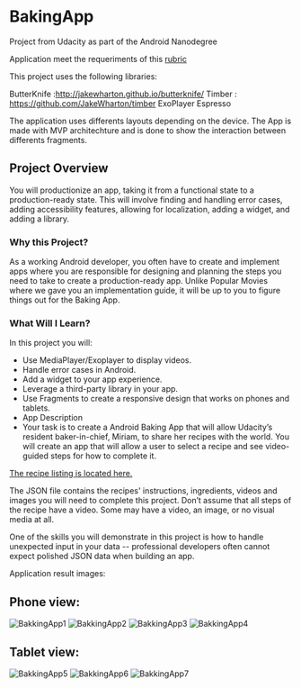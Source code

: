 # BakingApp
Project from Udacity as part of the Android Nanodegree

Application meet the requeriments of this [rubric](https://review.udacity.com/#!/rubrics/829/view)

This project uses the following libraries:

ButterKnife :http://jakewharton.github.io/butterknife/
Timber : https://github.com/JakeWharton/timber
ExoPlayer
Espresso


The application uses differents layouts depending on the device.
The App is made with MVP architechture and is done to show the interaction between differents fragments.

## Project Overview
You will productionize an app, taking it from a functional state to a production-ready state. This will involve finding and handling error cases, adding accessibility features, allowing for localization, adding a widget, and adding a library.

### Why this Project?
As a working Android developer, you often have to create and implement apps where you are responsible for designing and planning the steps you need to take to create a production-ready app. Unlike Popular Movies where we gave you an implementation guide, it will be up to you to figure things out for the Baking App.

### What Will I Learn?
In this project you will:

* Use MediaPlayer/Exoplayer to display videos.
* Handle error cases in Android.
* Add a widget to your app experience.
* Leverage a third-party library in your app.
* Use Fragments to create a responsive design that works on phones and tablets.
* App Description
* Your task is to create a Android Baking App that will allow Udacity’s resident baker-in-chief, Miriam, to share her recipes with the world. You will create an app that will allow a user to select a recipe and see video-guided steps for how to complete it.

[The recipe listing is located here.](https://d17h27t6h515a5.cloudfront.net/topher/2017/May/59121517_baking/baking.json)

The JSON file contains the recipes' instructions, ingredients, videos and images you will need to complete this project. Don’t assume that all steps of the recipe have a video. Some may have a video, an image, or no visual media at all.

One of the skills you will demonstrate in this project is how to handle unexpected input in your data -- professional developers often cannot expect polished JSON data when building an app.

Application result images:

## Phone view:

![BakkingApp1](bakingapp_phone1.png)
![BakkingApp2](bakingapp_phone2.png)
![BakkingApp3](bakingapp_phone3.png)
![BakkingApp4](bakingapp_phone4.png)


## Tablet view:

![BakkingApp5](bakkingapp_tablet1.jpg)
![BakkingApp6](bakkingapp_tablet2.jpg)
![BakkingApp7](bakkingapp_tablet3.jpg)

